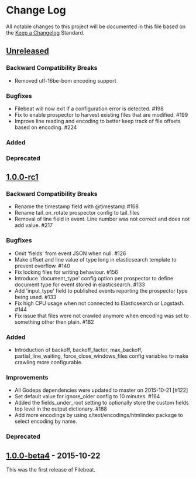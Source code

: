 # Change Log
All notable changes to this project will be documented in this file based on the
[Keep a Changelog](http://keepachangelog.com/) Standard.


## [Unreleased](https://github.com/elastic/libbeat/compare/1.0.0-rc1...HEAD)

### Backward Compatibility Breaks
- Removed utf-16be-bom encoding support

### Bugfixes
- Filebeat will now exit if a configuration error is detected. #198
- Fix to enable prospector to harvest existing files that are modified. #199
- Improve line reading and encoding to better keep track of file offsets based
  on encoding. #224

### Added

### Deprecated

## [1.0.0-rc1](https://github.com/elastic/libbeat/compare/1.0.0-beta4...1.0.0-rc1)

### Backward Compatibility Breaks
- Rename the timestamp field with @timestamp #168
- Rename tail_on_rotate prospector config to tail_files
- Removal of line field in event. Line number was not correct and does not add value. #217

### Bugfixes
- Omit 'fields' from event JSON when null. #126
- Make offset and line value of type long in elasticsearch template to prevent overflow. #140
- Fix locking files for writing behaviour. #156
- Introduce 'document_type' config option per prospector to define document type
  for event stored in elasticsearch. #133
- Add 'input_type' field to published events reporting the prospector type being used. #133
- Fix high CPU usage when not connected to Elasticsearch or Logstash. #144
- Fix issue that files were not crawled anymore when encoding was set to something other then plain. #182

### Added
- Introduction of backoff, backoff_factor, max_backoff, partial_line_waiting, force_close_windows_files
  config variables to make crawling more configurable.

### Improvements
- All Godeps dependencies were updated to master on 2015-10-21 [#122]
- Set default value for ignore_older config to 10 minutes. #164
- Added the fields_under_root setting to optionally store the custom fields top
level in the output dictionary. #188
- Add more encodings by using x/text/encodings/htmlindex package to select
  encoding by name.

### Deprecated


## [1.0.0-beta4](https://github.com/elastic/topbeat/compare/13678f4...1.0.0-beta4) - 2015-10-22
This was the first release of Filebeat.
